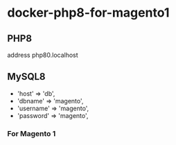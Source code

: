 # docker-php8-for-magento1

## PHP8
address php80.localhost

## MySQL8
- 'host' => 'db',
- 'dbname' => 'magento',
- 'username' => 'magento',
- 'password' => 'magento',


### For Magento 1
